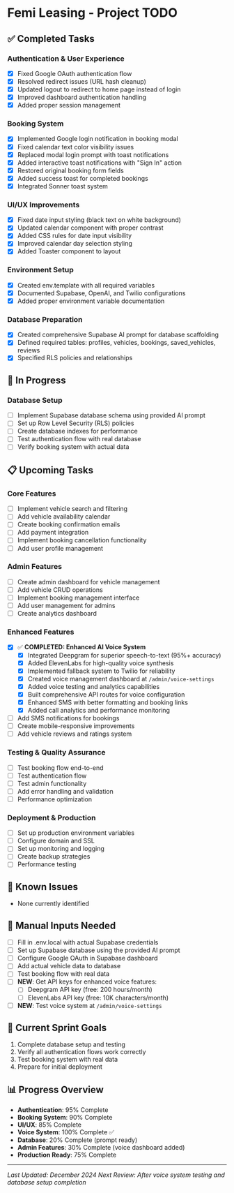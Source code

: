 # Femi Leasing - Project TODO

## ✅ Completed Tasks

### Authentication & User Experience
- [x] Fixed Google OAuth authentication flow
- [x] Resolved redirect issues (URL hash cleanup)
- [x] Updated logout to redirect to home page instead of login
- [x] Improved dashboard authentication handling
- [x] Added proper session management

### Booking System
- [x] Implemented Google login notification in booking modal
- [x] Fixed calendar text color visibility issues
- [x] Replaced modal login prompt with toast notifications
- [x] Added interactive toast notifications with "Sign In" action
- [x] Restored original booking form fields
- [x] Added success toast for completed bookings
- [x] Integrated Sonner toast system

### UI/UX Improvements
- [x] Fixed date input styling (black text on white background)
- [x] Updated calendar component with proper contrast
- [x] Added CSS rules for date input visibility
- [x] Improved calendar day selection styling
- [x] Added Toaster component to layout

### Environment Setup
- [x] Created env.template with all required variables
- [x] Documented Supabase, OpenAI, and Twilio configurations
- [x] Added proper environment variable documentation

### Database Preparation
- [x] Created comprehensive Supabase AI prompt for database scaffolding
- [x] Defined required tables: profiles, vehicles, bookings, saved_vehicles, reviews
- [x] Specified RLS policies and relationships

## 🔄 In Progress

### Database Setup
- [ ] Implement Supabase database schema using provided AI prompt
- [ ] Set up Row Level Security (RLS) policies
- [ ] Create database indexes for performance
- [ ] Test authentication flow with real database
- [ ] Verify booking system with actual data

## 📋 Upcoming Tasks

### Core Features
- [ ] Implement vehicle search and filtering
- [ ] Add vehicle availability calendar
- [ ] Create booking confirmation emails
- [ ] Add payment integration
- [ ] Implement booking cancellation functionality
- [ ] Add user profile management

### Admin Features
- [ ] Create admin dashboard for vehicle management
- [ ] Add vehicle CRUD operations
- [ ] Implement booking management interface
- [ ] Add user management for admins
- [ ] Create analytics dashboard

### Enhanced Features
- [x] ✅ **COMPLETED: Enhanced AI Voice System**
  - [x] Integrated Deepgram for superior speech-to-text (95%+ accuracy)
  - [x] Added ElevenLabs for high-quality voice synthesis
  - [x] Implemented fallback system to Twilio for reliability
  - [x] Created voice management dashboard at `/admin/voice-settings`
  - [x] Added voice testing and analytics capabilities
  - [x] Built comprehensive API routes for voice configuration
  - [x] Enhanced SMS with better formatting and booking links
  - [x] Added call analytics and performance monitoring
- [ ] Add SMS notifications for bookings
- [ ] Create mobile-responsive improvements
- [ ] Add vehicle reviews and ratings system

### Testing & Quality Assurance
- [ ] Test booking flow end-to-end
- [ ] Test authentication flow
- [ ] Test admin functionality
- [ ] Add error handling and validation
- [ ] Performance optimization

### Deployment & Production
- [ ] Set up production environment variables
- [ ] Configure domain and SSL
- [ ] Set up monitoring and logging
- [ ] Create backup strategies
- [ ] Performance testing

## 🐛 Known Issues
- None currently identified

## 📝 Manual Inputs Needed
- [ ] Fill in .env.local with actual Supabase credentials
- [ ] Set up Supabase database using the provided AI prompt
- [ ] Configure Google OAuth in Supabase dashboard
- [ ] Add actual vehicle data to database
- [ ] Test booking flow with real data
- [ ] **NEW**: Get API keys for enhanced voice features:
  - [ ] Deepgram API key (free: 200 hours/month)
  - [ ] ElevenLabs API key (free: 10K characters/month)
- [ ] **NEW**: Test voice system at `/admin/voice-settings`

## 🎯 Current Sprint Goals
1. Complete database setup and testing
2. Verify all authentication flows work correctly
3. Test booking system with real data
4. Prepare for initial deployment

## 📊 Progress Overview
- **Authentication**: 95% Complete
- **Booking System**: 90% Complete
- **UI/UX**: 85% Complete
- **Voice System**: 100% Complete ✅
- **Database**: 20% Complete (prompt ready)
- **Admin Features**: 30% Complete (voice dashboard added)
- **Production Ready**: 75% Complete

---
*Last Updated: December 2024*
*Next Review: After voice system testing and database setup completion* 
